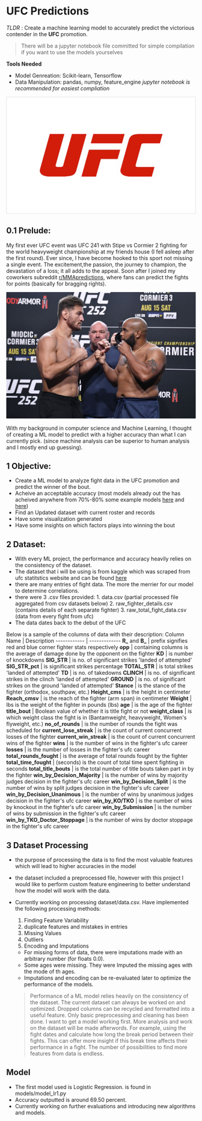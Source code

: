 # UFC Predictions
   *TLDR* : Create a machine learning model to accurately predict the victorious contender in the **UFC** promotion.
   > There will be a jupyter notebook file committed for simple compilation if you want to use the models yourselves
   
   **Tools Needed**
   - Model Genreation: Scikit-learn, Tensorflow
   - Data Manipulation: pandas, numpy, feature_engine
   *jupyter notebook is recommended for easiest compliation*
   
   ![GitHub Logo](/images/ufc.png)
## 0.1 Prelude:
   My first ever UFC event was UFC 241 with Stipe vs Cormier 2 fighting for the world heavyweight championship at my friends house (I fell asleep after the first round). Ever since, I have become hooked to this sport not missing a single event. The excitement,the passion, the journey to champion, the devastation of a loss; it all adds to the appeal. Soon after I joined my coworkers subreddit [r/MMApredictions](https://www.reddit.com/r/mmapredictions/), where fans can predict the fights for points (basically for bragging rights).
   
   ![GitHub Logo](/images/DC.jpg)

   With my background in computer science and Machine Learning, I thought of creating a ML model to predict with a higher accuracy than what I can currently pick. (since machine analysis can be superior to human analysis and I mostly end up guessing). 


## 1 Objective:
- Create a ML model to analyze fight data in the UFC promotion and predict the winner of the bout.
- Acheive an acceptable accuracy (most models already out the has acheived anywhere from 70%-80% some example models [here](https://github.com/WarrierRajeev/UFC-Predictions) and [here](https://github.com/rezan21/UFC-Prediction/blob/master/README.md))
- Find an Updated dataset with current roster and records
- Have some visualization generated
- Have some insights on which factors plays into winning the bout

## 2 Dataset:
- With every ML project, the performance and accuracy heavily relies on the consistency of the dataset. 
- The dataset that i will be using is from kaggle which was scraped from ufc statitstics website and can be found [here](https://www.kaggle.com/rajeevw/ufcdata)
- there are many entries of fight data. The more the merrier for our model to determine correlations.
- there were 3 .csv files provided:
      1. data.csv (partial processed file aggregated from csv datasets below)
      2. raw_fighter_details.csv (contains details of each separate fighter)
      3. raw_total_fight_data.csv (data from every fight from ufc)
- The data dates back to the debut of the UFC 

Below is a sample of the columns of data with their description:
Column Name | Description
------------ | -------------
**R_** and **B_** | prefix signifies red and blue corner fighter stats respectively
**opp** | containing columns is the average of damage done by the opponent on the fighter
**KD** | is number of knockdowns
**SIG_STR** | is no. of significant strikes 'landed of attempted'
**SIG_STR_pct** | is significant strikes percentage
**TOTAL_STR** | is total strikes 'landed of attempted'
**TD** | is no. of takedowns
**CLINCH** | is no. of significant strikes in the clinch 'landed of attempted'
**GROUND** | is no. of significant strikes on the ground 'landed of attempted'
**Stance** | is the stance of the fighter (orthodox, southpaw, etc.)
**Height_cms** | is the height in centimeter
**Reach_cmsv** | is the reach of the fighter (arm span) in centimeter
**Weight** | lbs is the weight of the fighter in pounds (lbs)
**age** | is the age of the fighter
**title_bout** | Boolean value of whether it is title fight or not
**weight_class** | is which weight class the fight is in (Bantamweight, heavyweight, Women's flyweight, etc.)
**no_of_rounds** | is the number of rounds the fight was scheduled for
**current_lose_streak** | is the count of current concurrent losses of the fighter
**current_win_streak** | is the count of current concurrent wins of the fighter
**wins** | is the number of wins in the fighter's ufc career
**losses** | is the number of losses in the fighter's ufc career
**total_rounds_fought** | is the average of total rounds fought by the fighter
**total_time_fought** | (seconds) is the count of total time spent fighting in seconds
**total_title_bouts** | is the total number of title bouts taken part in by the fighter
**win_by_Decision_Majority** | is the number of wins by majority judges decision in the fighter's ufc career
**win_by_Decision_Split** | is the number of wins by split judges decision in the fighter's ufc career
**win_by_Decision_Unanimous** | is the number of wins by unanimous judges decision in the fighter's ufc career
**win_by_KO/TKO** | is the number of wins by knockout in the fighter's ufc career
**win_by_Submission** | is the number of wins by submission in the fighter's ufc career
**win_by_TKO_Doctor_Stoppage** | is the number of wins by doctor stoppage in the fighter's ufc career

## 3 Dataset Processing
- the purpose of processing the data is to find the most valuable features which will lead to higher accuracies in the model
- the dataset included a preprocessed file, however with this project I would like to perform custom feature engineering to better understand how the model will work with the data.
-  Currently working on processing dataset/data.csv. Have implemented the following processing methods:
   1. Finding Feature Variability
   2. duplicate features and mistakes in entries
   3. Missing Values
   4. Outliers
   5. Encoding and Imputations
   
     - For missing forms of data, there were imputations made with an arbitrary number (for floats 0.0).
     - Some ages were missing. They were Imputed the missing ages with the mode of th ages.
     - Imputations and encoding can be re-evaluated later to optimize the performance of the models.
     > Performance of a ML model relies heavily on the consistency of the dataset. The current dataset can always be worked on and optimized. Dropped columns can be recycled and formatted into a useful feature. Only basic preprocessing and cleaning has been done. I want to get a model working first. 
     > More analysis and work on the dataset will be made afterwords. For example, using the fight dates and calculate how long the break period between their fights. This can offer more insight if this break time affects their performance in a fight. The number of possibilities to find more features from data is endless.
   
## Model
- The first model used is Logistic Regression. is found in models/model_lr1.py
- Accuracy outputted is around 69.50 percent.
- Currently working on further evaluations and introducing new algorithms and models.
   

